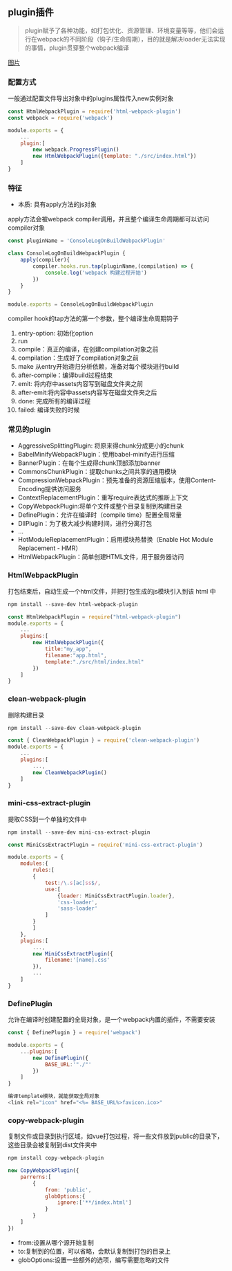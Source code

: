## plugin插件

> plugin赋予了各种功能，如打包优化、资源管理、环境变量等等，他们会运行在webpack的不同阶段（钩子/生命周期），目的就是解决loader无法实现的事情，plugin贯穿整个webpack编译

[图片](../../../public/webpack3.png)


### 配置方式
一般通过配置文件导出对象中的plugins属性传入new实例对象
```js
const HtmlWebpackPlugin = require('html-webpack-plugin')
const webpack = require('webpack')

module.exports = {
    ...
    plugin:[
        new webpack.ProgressPlugin()
        new HtmlWebpackPlugin({template: "./src/index.html"})
    ]
}
```

### 特征
- 本质: 具有apply方法的js对象

apply方法会被webpack compiler调用，并且整个编译生命周期都可以访问compiler对象
```js
const pluginName = 'ConsoleLogOnBuildWebpackPlugin'

class ConsoleLogOnBuildWebpackPlugin {
    apply(compiler){
        compiler.hooks.run.tap(pluginName,(compilation) => {
            console.log('webpack 构建过程开始')
        })
    }
}

module.exports = ConsoleLogOnBuildWebpackPlugin
```
compiler hook的tap方法的第一个参数，整个编译生命周期钩子
1. entry-option: 初始化option
2. run
3. compile：真正的编译，在创建compilation对象之前
4. compilation：生成好了compilation对象之前
5. make 从entry开始递归分析依赖，准备对每个模块进行build
6. after-compile：编译build过程结束
7. emit: 将内存中assets内容写到磁盘文件夹之前
8. after-emit:将内容中assets内容写在磁盘文件夹之后
9. done: 完成所有的编译过程
10. failed: 编译失败的时候


### 常见的plugin
- AggressiveSplittingPlugin: 将原来得chunk分成更小的chunk
- BabelMinifyWebpackPlugin：使用babel-minify进行压缩
- BannerPlugin：在每个生成得chunk顶部添加banner
- CommonsChunkPlugin：提取chunks之间共享的通用模块
- CompressionWebpackPlugin：预先准备的资源压缩版本，使用Content-Encoding提供访问服务
- ContextReplacementPlugin：重写require表达式的推断上下文
- CopyWebpackPlugin:将单个文件或整个目录复制到构建目录
- DefinePlugin：允许在编译时（compile time）配置全局常量
- DllPlugin：为了极大减少构建时间，进行分离打包
- ...
- HotModuleReplacementPlugin：启用模块热替换（Enable Hot Module Replacement - HMR）
- HtmlWebpackPlugin：简单创建HTML文件，用于服务器访问


### HtmlWebpackPlugin
打包结束后，自动生成一个html文件，并把打包生成的js模块引入到该 html 中
```js
npm install --save-dev html-webpack-plugin

const HtmlWebpackPlugin = require("html-webpack-plugin")
module.exports = {
    ...
    plugins:[
        new HtmlWebpackPlugin({
            title:"my_app",
            filename:"app.html",
            template:"./src/html/index.html"
        })
    ]
}
```

### clean-webpack-plugin
删除构建目录
```js
npm install --save-dev clean-webpack-plugin

const { CleanWebpackPlugin } = require('clean-webpack-plugin')
module.exports = {
    ...
    plugins:[
        ...,
        new CleanWebpackPlugin()
    ]
}
```

### mini-css-extract-plugin
提取CSS到一个单独的文件中
```js
npm install --save-dev mini-css-extract-plugin

const MiniCssExtractPlugin = require('mini-css-extract-plugin')

module.exports = {
    modules:{
        rules:[
        {
            test:/\.s[ac]ss$/,
            use:[
                {loader: MiniCssExtractPlugin.loader},
                'css-loader',
                'sass-loader'
            ]
        }
        ]
    },
    plugins:[
        ...,
        new MiniCssExtractPlugin({
            filename:'[name].css'
        }),
        ...
    ]
}
```

### DefinePlugin
允许在编译时创建配置的全局对象，是一个webpack内置的插件，不需要安装

```js
const { DefinePlugin } = require('webpack')

module.exports = {
    ...plugins:[
        new DefinePlugin({
            BASE_URL:'"./"'
        })
    ]
}

编译template模块，就能获取全局对象
<link rel="icon" href="<%= BASE_URL%>favicon.ico>"
```

### copy-webpack-plugin
复制文件或目录到执行区域，如vue打包过程，将一些文件放到public的目录下，这些目录会被复制到dist文件夹中

```js
npm install copy-webpack-plugin

new CopyWebpackPlugin({
    parrerns:[
        {
            from: 'public',
            globOptions:{
                ignore:['**/index.html']
            }
        }
    ]
})
```
- from:设置从哪个源开始复制
- to:复制到的位置，可以省略，会默认复制到打包的目录上
- globOptions:设置一些额外的选项，编写需要忽略的文件
